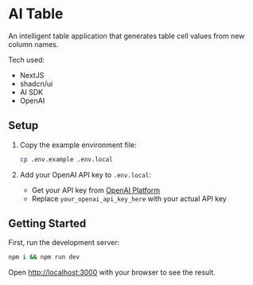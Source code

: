 # AI Table

An intelligent table application that generates table cell values from new column names.

Tech used:

- NextJS
- shadcn/ui
- AI SDK
- OpenAI

## Setup

1. Copy the example environment file:

   ```bash
   cp .env.example .env.local
   ```

2. Add your OpenAI API key to `.env.local`:
   - Get your API key from [OpenAI Platform](https://platform.openai.com/api-keys)
   - Replace `your_openai_api_key_here` with your actual API key

## Getting Started

First, run the development server:

```bash
npm i && npm run dev
```

Open [http://localhost:3000](http://localhost:3000) with your browser to see the result.
